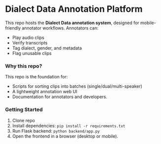 # Dialect Data Annotation Platform

This repo hosts the **Dialect Data annotation system**, designed for mobile-friendly annotator workflows. Annotators can:

- Play audio clips
- Verify transcripts
- Tag dialect, gender, and metadata
- Flag unusable clips

### Why this repo?
This repo is the foundation for:
- Scripts for sorting clips into batches (single/dual/multi-speaker)
- A lightweight annotation web UI
- Documentation for annotators and developers.

### Getting Started
1. Clone repo
2. Install dependencies: `pip install -r requirements.txt`
3. Run Flask backend: `python backend/app.py`
4. Open the frontend in a browser (desktop or mobile).

